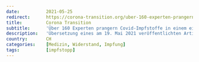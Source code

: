 ```yaml
---
date:          2021-05-25
redirect:      https://corona-transition.org/uber-160-experten-prangern-covid-impfstoffe-in-einem-eindringlichen-brief-als
title:         Corona Transition
subtitle:      'Über 160 Experten prangern Covid-Impfstoffe in einem eindringlichen Brief als «unnötig, unwirksam und unsicher» an'
description:   'Übersetzung eines am 19. Mai 2021 veröffentlichten Artikels von LifeSiteNews Dutzende medizinische Experten gaben diesen Monat eine Warnung über (...)'
country:       CH
categories:    [Medizin, Widerstand, Impfung]
tags:          [impfstopp]
---
```

